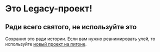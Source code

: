 Это Legacy-проект!
=====================

## Ради всего святого, не используйте это

Сохранил это ради истории. Если вам нужно реанимировать улей,
то используйте [новый проект на питоне](https://github.com/wineTGH/smarthive).

